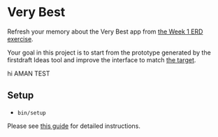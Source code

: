 # Very Best

Refresh your memory about the Very Best app from [the Week 1 ERD exercise](https://guides.firstdraft.com/appdev-primer.html#very-best-erd).

Your goal in this project is to start from the prototype generated by the firstdraft Ideas tool and improve the interface to match [the target](http://very-best-demo-pr-3.herokuapp.com/).

hi
AMAN TEST

## Setup

 - `bin/setup`

Please see [this guide](https://guides.firstdraft.com/very-best-project-guide.html) for detailed instructions.
